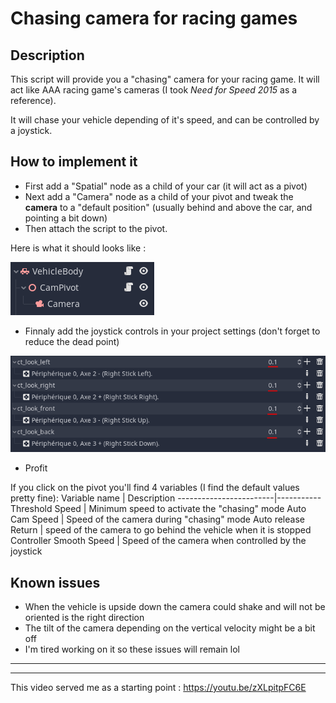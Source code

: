 # Chasing camera for racing games

## Description

This script will provide you a "chasing" camera for your racing game.
It will act like AAA racing game's cameras (I took *Need for Speed 2015* as a reference). 

It will chase your vehicle depending of it's speed, and can be controlled by a joystick.

## How to implement it

- First add a "Spatial" node as a child of your car (it will act as a pivot)
- Next add a "Camera" node as a child of your pivot and tweak the **camera** to a "default position" (usually behind and above the car, and pointing a bit down)
- Then attach the script to the pivot.

Here is what it should looks like :

![](images/result_nodes.png)

 - Finnaly add the joystick controls in your project settings (don't forget to reduce the dead point)

![](images/controller_settings.png)
 - Profit

If you click on the pivot you'll find 4 variables (I find the default values pretty fine):
Variable name           | Description
------------------------|-----------
Threshold Speed         | Minimum speed to activate the "chasing" mode
Auto Cam Speed          | Speed of the camera during "chasing" mode
Auto release Return     | speed of the camera to go behind the vehicle when it is stopped
Controller Smooth Speed | Speed of the camera when controlled by the joystick

## Known issues
 - When the vehicle is upside down the camera could shake and will not be oriented is the right direction
 - The tilt of the camera depending on the vertical velocity might be a bit off
 - I'm tired working on it so these issues will remain lol

---
---

This video served me as a starting point : https://youtu.be/zXLpitpFC6E